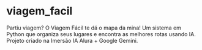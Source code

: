 # viagem_facil
Partiu viagem? O Viagem Fácil te dá o mapa da mina! Um sistema em Python que organiza seus lugares e encontra as melhores rotas usando IA. Projeto criado na Imersão IA Alura + Google Gemini.
